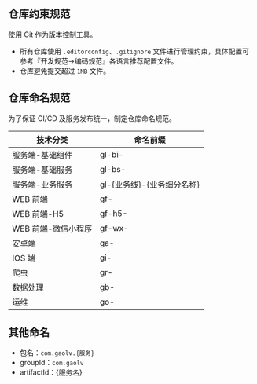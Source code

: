 
## 仓库约束规范
使用 Git 作为版本控制工具。

- 所有仓库使用 `.editorconfig`、`.gitignore` 文件进行管理约束，具体配置可参考『开发规范->编码规范』各语言推荐配置文件。
- 仓库避免提交超过 `1MB` 文件。

## 仓库命名规范

为了保证 CI/CD 及服务发布统一，制定仓库命名规范。

| 技术分类 | 命名前缀 |
| -------- | -------- |
| 服务端-基础组件   | gl-bi-      |
| 服务端-基础服务   | gl-bs-      |
| 服务端-业务服务   | gl-{业务线}-{业务细分名称}      |
| WEB 前端 | gf-      |
| WEB 前端-H5 | gf-h5-      |
| WEB 前端-微信小程序 | gf-wx-      |
| 安卓端   | ga-      |
| IOS 端   | gi-      |
| 爬虫     | gr-      |
| 数据处理 | gb-      |
| 运维     | go-      |

## 其他命名
- 包名：`com.gaolv.{服务}`
- groupId：`com.gaolv`
- artifactId：{服务名}
        

